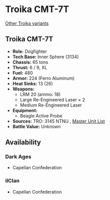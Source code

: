 # Troika CMT-7T 

[Other Troika variants](../troika.md) 

## Troika CMT-7T 

- **Role:** Dogfighter 
- **Tech Base:** Inner Sphere (3134) 
- **Chassis:** 65 tons 
- **Thrust:** 6 / 9, XL 
- **Fuel:** 480 
- **Armor:** 224 (Ferro Aluminum) 
- **Heat Sinks:** 13 (26) 
- **Weapons:** 
  - LRM 20 (ammo: 18) 
  - Large Re-Engineered Laser × 2 
  - Medium Re-Engineered Laser 
- **Equipment:** 
  - Beagle Active Probe 
- **Sources:** TRO: 3145 NTNU , [Master Unit List](http://masterunitlist.info/Unit/Details/6813) 
- **Battle Value:** Unknown 

## Availability 

### Dark Ages 

- Capellan Confederation 

### ilClan 

- Capellan Confederation 

